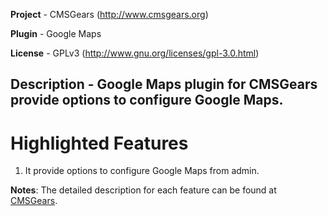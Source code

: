 **Project**	- CMSGears (http://www.cmsgears.org)

**Plugin**  - Google Maps

**License** - GPLv3 (http://www.gnu.org/licenses/gpl-3.0.html)

**Description** - Google Maps plugin for CMSGears provide options to configure Google Maps.
---

# Highlighted Features
1. It provide options to configure Google Maps from admin.

**Notes**: The detailed description for each feature can be found at [CMSGears](https://www.cmsgears.org).
